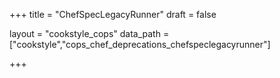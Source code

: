 +++
title = "ChefSpecLegacyRunner"
draft = false

layout = "cookstyle_cops"
data_path = ["cookstyle","cops_chef_deprecations_chefspeclegacyrunner"]

+++

<!-- The content of this page is automatically generated from the
cops_chef_deprecations_chefspeclegacyrunner.yml file in github.com/chef/cookstyle/blob/main/docs-chef-io/data/cookstyle/. -->
